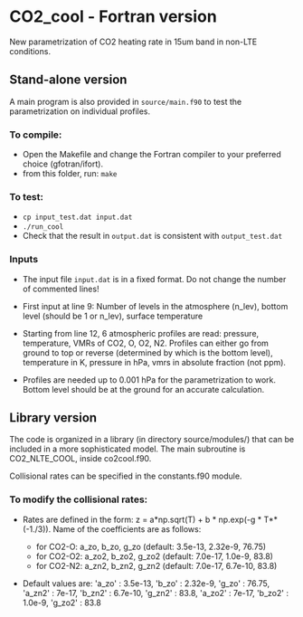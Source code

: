 # CO2_cool - Fortran version
New parametrization of CO2 heating rate in 15um band in non-LTE conditions.

## Stand-alone version
A main program is also provided in `source/main.f90` to test the parametrization on individual profiles.

### To compile:
- Open the Makefile and change the Fortran compiler to your preferred choice (gfotran/ifort).
- from this folder, run: `make`

### To test:
- `cp input_test.dat input.dat`
- `./run_cool`
- Check that the result in `output.dat` is consistent with `output_test.dat`

### Inputs
- The input file `input.dat` is in a fixed format. Do not change the number of commented lines!
- First input at line 9: Number of levels in the atmosphere (n_lev), bottom level (should be 1 or n_lev), surface temperature
- Starting from line 12, 6 atmospheric profiles are read: pressure, temperature, VMRs of CO2, O, O2, N2. 
Profiles can either go from ground to top or reverse (determined by which is the bottom level), temperature in K, pressure in hPa, vmrs in absolute fraction (not ppm). 

- Profiles are needed up to 0.001 hPa for the parametrization to work. Bottom level should be at the ground for an accurate calculation.


## Library version

The code is organized in a library (in directory source/modules/) that can be included in a more sophisticated model. 
The main subroutine is CO2_NLTE_COOL, inside co2cool.f90. 

Collisional rates can be specified in the constants.f90 module. 

### To modify the collisional rates:
- Rates are defined in the form: z = a*np.sqrt(T) + b * np.exp(-g * T**(-1./3)). Name of the coefficients are as follows: 
    - for CO2-O: a_zo, b_zo, g_zo  (default: 3.5e-13, 2.32e-9, 76.75)
    - for CO2-O2: a_zo2, b_zo2, g_zo2  (default: 7.0e-17, 1.0e-9, 83.8)
    - for CO2-N2: a_zn2, b_zn2, g_zn2  (default: 7.0e-17, 6.7e-10, 83.8)

- Default values are: 'a_zo' : 3.5e-13, 'b_zo' : 2.32e-9, 'g_zo' : 76.75, 'a_zn2' : 7e-17, 'b_zn2' : 6.7e-10, 'g_zn2' : 83.8, 'a_zo2' : 7e-17, 'b_zo2' : 1.0e-9, 'g_zo2' : 83.8